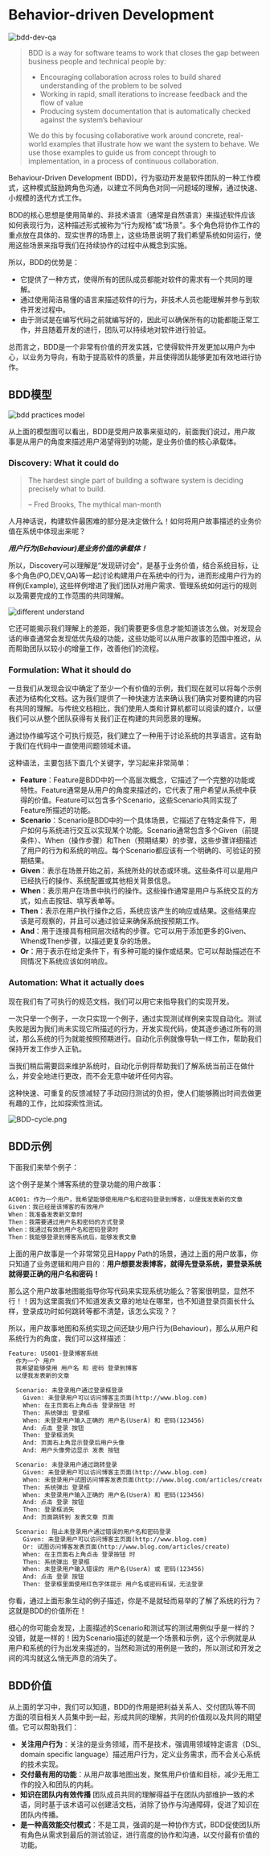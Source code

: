 # Behavior-driven Development

![bdd-dev-qa](https://s1.locimg.com/2024/02/20/f5b48cc37c02b.png)

> BDD is a way for software teams to work that closes the gap between business people and technical people by:
>
> * Encouraging collaboration across roles to build shared understanding of the problem to be solved
> * Working in rapid, small iterations to increase feedback and the flow of value
> * Producing system documentation that is automatically checked against the system’s behaviour
>
> We do this by focusing collaborative work around concrete, real-world examples that illustrate how we want the system to behave. We use those examples to guide us from concept through to implementation, in a process of continuous collaboration.

Behaviour-Driven Development (BDD)，行为驱动开发是软件团队的一种工作模式，这种模式鼓励跨角色沟通，以建立不同角色对同一问题域的理解，通过快速、小规模的迭代方式工作。

BDD的核心思想是使用简单的、非技术语言（通常是自然语言）来描述软件应该如何表现行为，这种描述形式被称为“行为规格”或“场景”。多个角色将协作工作的重点放在具体的、现实世界的场景上，这些场景说明了我们希望系统如何运行，使用这些场景来指导我们在持续协作的过程中从概念到实施。

所以，BDD的优势是：
* 它提供了一种方式，使得所有的团队成员都能对软件的需求有一个共同的理解。
* 通过使用简洁易懂的语言来描述软件的行为，非技术人员也能理解并参与到软件开发过程中。
* 由于测试是在编写代码之前就编写好的，因此可以确保所有的功能都能正常工作，并且随着开发的进行，团队可以持续地对软件进行验证。

总而言之，BDD是一个非常有价值的开发实践，它使得软件开发更加以用户为中心，以业务为导向，有助于提高软件的质量，并且使得团队能够更加有效地进行协作。

## BDD模型

![bdd practices model](https://s1.locimg.com/2024/02/24/1baa1955ed894.png)

从上面的模型图可以看出，BDD是受用户故事来驱动的，前面我们说过，用户故事是从用户的角度来描述用户渴望得到的功能，是业务价值的核心承载体。

### Discovery: What it could do
> The hardest single part of building a software system is deciding precisely what to build.
>
> – Fred Brooks, The mythical man-month

人月神话说，构建软件最困难的部分是决定做什么！如何将用户故事描述的业务价值在系统中体现出来呢？

***用户行为(Behaviour)是业务价值的承载体！***

所以，Discovery可以理解是“发现研讨会”，是基于业务价值，结合系统目标，让多个角色(PO,DEV,QA)等一起讨论构建用户在系统中的行为，进而形成用户行为的样例(Example), 这些样例增进了我们团队对用户需求、管理系统如何运行的规则以及需要完成的工作范围的共同理解。

![different understand](https://s1.locimg.com/2024/02/24/611352b5d68cd.png)

它还可能揭示我们理解上的差距，我们需要更多信息才能知道该怎么做。对发现会话的审查通常会发现低优先级的功能，这些功能可以从用户故事的范围中推迟，从而帮助团队以较小的增量工作，改善他们的流程。

### Formulation: What it should do

一旦我们从发现会议中确定了至少一个有价值的示例，我们现在就可以将每个示例表述为结构化文档。这为我们提供了一种快速方法来确认我们确实对要构建的内容有共同的理解。与传统文档相比，我们使用人类和计算机都可以阅读的媒介，以便我们可以从整个团队获得有关我们正在构建的共同愿景的理解。

通过协作编写这个可执行规范，我们建立了一种用于讨论系统的共享语言。这有助于我们在代码中一直使用问题领域术语。

这种语法，主要包括下面几个关键字，学习起来非常简单：
* **Feature**：Feature是BDD中的一个高层次概念，它描述了一个完整的功能或特性。Feature通常是从用户的角度来描述的，它代表了用户希望从系统中获得的价值。Feature可以包含多个Scenario，这些Scenario共同实现了Feature所描述的功能。
* **Scenario**：Scenario是BDD中的一个具体场景，它描述了在特定条件下，用户如何与系统进行交互以实现某个功能。Scenario通常包含多个Given（前提条件）、When（操作步骤）和Then（预期结果）的步骤，这些步骤详细描述了用户的行为和系统的响应。每个Scenario都应该有一个明确的、可验证的预期结果。
* **Given**：表示在场景开始之前，系统所处的状态或环境。这些条件可以是用户已经执行的操作、系统配置或其他相关背景信息。
* **When**：表示用户在场景中执行的操作。这些操作通常是用户与系统交互的方式，如点击按钮、填写表单等。
* **Then**：表示在用户执行操作之后，系统应该产生的响应或结果。这些结果应该是可观察的，并且可以通过验证来确保系统按预期工作。
* **And**：用于连接具有相同层次结构的步骤。它可以用于添加更多的Given、When或Then步骤，以描述更复杂的场景。
* **Or**：用于表示在给定条件下，有多种可能的操作或结果。它可以帮助描述在不同情况下系统应该如何响应。

### Automation: What it actually does

现在我们有了可执行的规范文档，我们可以用它来指导我们的实现开发。

一次只举一个例子，一次只实现一个例子，通过实现测试样例来实现自动化。测试失败是因为我们尚未实现它所描述的行为，开发实现代码，使其逐步通过所有的测试，那么系统的行为就能按照预期进行。自动化示例就像导轨一样工作，帮助我们保持开发工作步入正轨。

当我们稍后需要回来维护系统时，自动化示例将帮助我们了解系统当前正在做什么，并安全地进行更改，而不会无意中破坏任何内容。

这种快速、可重复的反馈减轻了手动回归测试的负担，使人们能够腾出时间去做更有趣的工作，比如探索性测试。

![BDD-cycle.png](https://s1.locimg.com/2024/02/25/76e89785305f3.png)

## BDD示例

下面我们来举个例子：

这个例子是某个博客系统的登录功能的用户故事：

```html
AC001: 作为一个用户，我希望能够使用用户名和密码登录到博客，以便我发表新的文章
Given：我已经是该博客的有效用户
When：我准备发表新文章时
Then：我需要通过用户名和密码的方式登录
When：我通过有效的用户名和密码登录时
Then：我能够登录到博客系统后，能够发表文章
```

上面的用户故事是一个非常常见且Happy Path的场景，通过上面的用户故事，你只知道了业务逻辑和用户目的：**用户想要发表博客，就得先登录系统，要登录系统就得要正确的用户名和密码！**

那么这个用户故事地图能指导你写代码来实现系统功能么？答案很明显，显然不行！！因为这里面我们不知道发表文章的地址在哪里，也不知道登录页面长什么样，登录成功时如何跳转等都不清楚，该怎么实现？？

所以，用户故事地图和系统实现之间还缺少用户行为(Behaviour)，那么从用户和系统行为的角度，我们可以这样描述：

```html
Feature: US001-登录博客系统
  作为一个 用户
  我希望能够使用 用户名 和 密码 登录到博客
  以便我发表新的文章

  Scenario: 未登录用户通过登录框登录
    Given: 未登录用户可以访问博客主页面(http://www.blog.com)
    When: 在主页面右上角点击 登录按钮 时
    Then: 系统弹出 登录框
    When: 未登录用户输入正确的 用户名(UserA) 和 密码(123456)
    And: 点击 登录 按钮
    Then: 登录框消失
    And: 页面右上角显示登录后用户头像
    And: 用户头像旁边显示 发表 按钮

  Scenario: 未登录用户通过跳转登录
    Given: 未登录用户可以访问博客主页面(http://www.blog.com)
    When: 未登录用户试图访问博客发表页面(http://www.blog.com/articles/create)
    Then: 系统弹出 登录框
    When: 未登录用户输入正确的 用户名(UserA) 和 密码(123456)
    And: 点击 登录 按钮
    Then: 登录框消失
    And: 页面跳转到 发表文章 页面

  Scenario: 阻止未登录用户通过错误的用户名和密码登录
    Given: 未登录用户可以访问博客主页面(http://www.blog.com)
    Or: 试图访问博客发表页面(http://www.blog.com/articles/create)
    When: 在主页面右上角点击 登录按钮 时
    Then: 系统弹出 登录框
    When: 未登录用户输入错误的 用户名(UserA) 或 密码(123456)
    And: 点击 登录 按钮
    Then: 登录框里面使用红色字体提示 用户名或密码有误，无法登录
```

你看，通过上面形象生动的例子描述，你是不是就轻而易举的了解了系统的行为？这就是BDD的价值所在！

细心的你可能会发现，上面描述的Scenario和测试写的测试用例似乎是一样的？没错，就是一样的！因为Scenario描述的就是一个场景和示例，这个示例就是从用户和系统的行为出发来描述的，当然和测试的用例是一致的，所以测试和开发之间的鸿沟就这么悄无声息的消失了。

## BDD价值

从上面的学习中，我们可以知道，BDD的作用是把利益关系人、交付团队等不同方面的项目相关人员集中到一起，形成共同的理解，共同的价值观以及共同的期望值。它可以帮助我们：
* **关注用户行为**：关注的是业务领域，而不是技术，强调用领域特定语言（DSL, domain specific language）描述用户行为，定义业务需求，而不会关心系统的技术实现。
* **交付最有用的功能**：从用户故事地图出发，聚焦用户价值和目标，减少无用工作的投入和团队的内耗。
* **知识在团队内有效传播** 团队成员共同的理解得益于在团队内部维护一致的术语，同时基于该术语可以创建活文档，消除了协作与沟通障碍，促进了知识在团队内传播。
* **是一种高效能交付模式**：不是工具，强调的是一种协作方式，BDD促使团队所有角色从需求到最后的测试验证，进行高度的协作和沟通，以交付最有价值的功能。